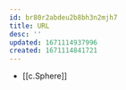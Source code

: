 ```yaml
---
id: br80r2abdeu2b8bh3n2mjh7
title: URL
desc: ''
updated: 1671114937996
created: 1671114841721
---
```


- [[c.Sphere]]